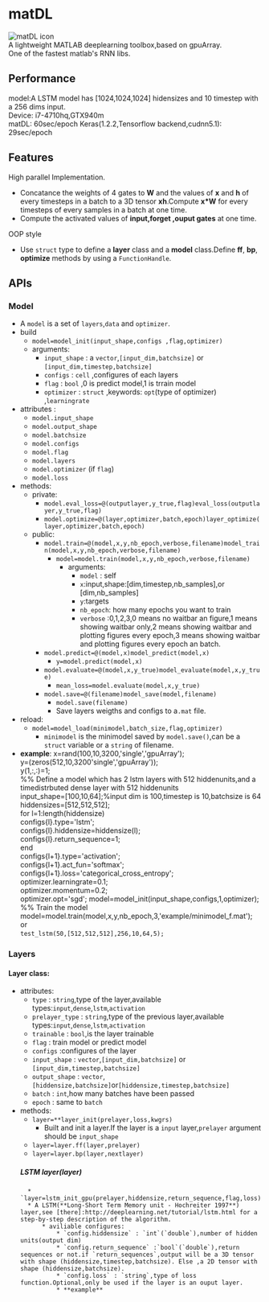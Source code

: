 # matDL  
![matDL icon](./matDL_128X128.ico)  
A lightweight MATLAB deeplearning toolbox,based on gpuArray.  
One of the fastest matlab's RNN libs.
## Performance
model:A LSTM model has [1024,1024,1024] hidensizes and 10 
timestep with a 256 dims input.  
Device: i7-4710hq,GTX940m  
matDL: 60sec/epoch Keras(1.2.2,Tensorflow backend,cudnn5.1): 29sec/epoch 
## Features
High parallel Implementation.


* Concatance the weights of 4 gates to **W** and the values of **x** and **h** of every timesteps in a batch to a 3D tensor **xh**.Compute **x*W** for every timesteps of every samples in a batch at one time.
* Compute the activated values of **input,forget ,ouput gates** at one time.

OOP style
* Use `struct` type to define a **layer** class and a **model** class.Define **ff**, **bp**, **optimize** methods by using a `FunctionHandle`.  

## APIs
### Model
* A `model` is a set of `layers`,`data` and `optimizer`.
* build
    * `model=model_init(input_shape,configs ,flag,optimizer)`
    * arguments:  
        * `input_shape` : a `vector`,`[input_dim,batchsize]` or `[input_dim,timestep,batchsize]`
        * `configs` : `cell` ,configures of each layers  
        * `flag` : `bool` ,0 is predict model,1 is trrain model
        * `optimizer` : `struct` ,keywords: `opt`(type of optimizer) ,`learningrate` 
* attributes :
    * `model.input_shape`  
    * `model.output_shape`
    * `model.batchsize`
    * `model.configs`
    * `model.flag`
    * `model.layers`
    * `model.optimizer` (if `flag`)
    * `model.loss`
* methods:
    * private:
        * `model.eval_loss=@(outputlayer,y_true,flag)eval_loss(outputlayer,y_true,flag)`
        * `model.optimize=@(layer,optimizer,batch,epoch)layer_optimize(layer,optimizer,batch,epoch)`
    * public:
        * `model.train=@(model,x,y,nb_epoch,verbose,filename)model_train(model,x,y,nb_epoch,verbose,filename)`
            * `model=model.train(model,x,y,nb_epoch,verbose,filename)`  
                * arguments:
                    * `model` : self  
                    * `x`:input,shape:[dim,timestep,nb_samples],or [dim,nb_samples]  
                    * `y`:targets  
                    * `nb_epoch`: how many epochs you want to train
                    * `verbose` :0,1,2,3,0 means no waitbar an figure,1 means showing waitbar only,2 means showing waitbar and plotting figures every epoch,3 means  showing waitbar and plotting figures every epoch an batch.   
        * `model.predict=@(model,x)model_predict(model,x)`
            * `y=model.predict(model,x)`  
        * `model.evaluate=@(model,x,y_true)model_evaluate(model,x,y_true)`
            * `mean_loss=model.evaluate(model,x,y_true)`
        * `model.save=@(filename)model_save(model,filename)`  
            *  `model.save(filename)`    
            * Save layers weigths and configs to a`.mat` file.
* reload:  
    * `model=model_load(minimodel,batch_size,flag,optimizer)`   
        * `minimodel` is the minimodel saved by `model.save()`,can be a `struct` variable or a `string` of filename.  
* **example**: 
x=rand(100,10,3200,'single','gpuArray');   
y=(zeros(512,10,3200'single','gpuArray'));  
y(1,:,:)=1;  
%% Define a model which has 2 lstm layers with 512 hiddenunits,and a timedistrbuted dense layer with 512 hiddenunits  
input_shape=[100,10,64];%input dim is 100,timestep is 10,batchsize is 64  
hiddensizes=[512,512,512];  
for l=1:length(hiddensize)  
    configs{l}.type='lstm';  
    configs{l}.hiddensize=hiddensize(l);  
    configs{l}.return_sequence=1;  
end  
configs{l+1}.type='activation';  
configs{l+1}.act_fun='softmax';  
configs{l+1}.loss='categorical_cross_entropy';  
optimizer.learningrate=0.1;  
optimizer.momentum=0.2;  
optimizer.opt='sgd';
model=model_init(input_shape,configs,1,optimizer);  
%% Train the model  
model=model.train(model,x,y,nb_epoch,3,'example/minimodel_f.mat');  
or  
`test_lstm(50,[512,512,512],256,10,64,5);`
    

### Layers
#### Layer class: 
* attributes:  
    * `type` : `string`,type of the layer,available types:`input`,`dense`,`lstm`,`activation`  
    * `prelayer_type` : `string`,type of the previous layer,available types:`input`,`dense`,`lstm`,`activation`
    * `trainable` : `bool`,is the layer trainable
    * `flag` : train model or predict model  
    * `configs` :configures of the layer  
    * `input_shape` : `vector`,`[input_dim,batchsize]` or `[input_dim,timestep,batchsize]`
    * `output_shape` : `vector`,`[hiddensize,batchsize]`or`[hiddensize,timestep,batchsize]`
    * `batch` : `int`,how many batches have been passed
    * `epoch` : same to `batch`
* methods:  
    * `layer=**layer_init(prelayer,loss,kwgrs)`
        * Built and init a layer.If the layer is a `input` layer,`prelayer` argument should be `input_shape`
    * `layer=layer.ff(layer,prelayer)`
    * `layer=layer.bp(layer,nextlayer)`  
    ##### LSTM layer(layer)  
        * `layer=lstm_init_gpu(prelayer,hiddensize,return_sequence,flag,loss)`
        * A LSTM(**Long-Short Term Memory unit - Hochreiter 1997**) layer,see [there]:http://deeplearning.net/tutorial/lstm.html for a step-by-step description of the algorithm.
            * aviliable configures:
                * `config.hiddensize` : `int`(`double`),number of hidden units(output dim)
                * `config.return_sequence` :`bool`(`double`),return sequences or not.if `return_sequences`,output will be a 3D tensor with shape (hiddensize,timestep,batchsize). Else ,a 2D tensor with shape (hiddensize,batchsize). 
                * `config.loss` : `string`,type of loss function.Optional,only be used if the layer is an ouput layer.
                * **example**
                

	 
